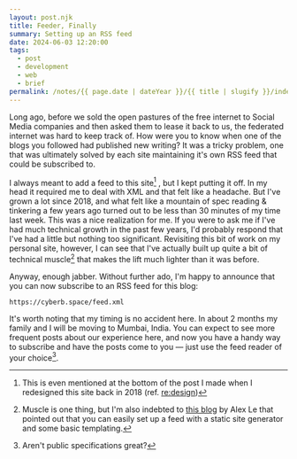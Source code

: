 ```yaml
---
layout: post.njk
title: Feeder, Finally
summary: Setting up an RSS feed
date: 2024-06-03 12:20:00
tags:
  - post
  - development
  - web
  - brief
permalink: /notes/{{ page.date | dateYear }}/{{ title | slugify }}/index.html
---
```


Long ago, before we sold the open pastures of the free internet to Social Media companies and then asked them to lease it back to us, the federated internet was hard to keep track of. How were you to know when one of the blogs you followed had published new writing? It was a tricky problem, one that was ultimately solved by each site maintaining it's own RSS feed that could be subscribed to.

I always meant to add a feed to this site[^1] , but I kept putting it off. In my head it required me to deal with XML and that felt like a headache. But I've grown a lot since 2018, and what felt like a mountain of spec reading & tinkering a few years ago turned out to be less than 30 minutes of my time last week. This was a nice realization for me. If you were to ask me if I've had much technical growth in the past few years, I'd probably respond that I've had a little but nothing too significant. Revisiting this bit of work on my personal site, however, I can see that I've actually built up quite a bit of technical muscle[^2] that makes the lift much lighter than it was before.

Anyway, enough jabber. Without further ado, I'm happy to announce that you can now subscribe to an RSS feed for this blog:

```
https://cyberb.space/feed.xml
```

It's worth noting that my timing is no accident here. In about 2 months my family and I will be moving to Mumbai, India. You can expect to see more frequent posts about our experience here, and now you have a handy way to subscribe and have the posts come to you — just use the feed reader of your choice[^3].

[^1]: This is even mentioned at the bottom of the post I made when I redesigned this site back in 2018 (ref. [re:design](/notes/2018/re-design/))
[^2]: Muscle is one thing, but I'm also indebted to [this blog](https://alexanderle.com/create-an-rss-feed-from-scratch) by Alex Le that pointed out that you can easily set up a feed with a static site generator and some basic templating.
[^3]: Aren't public specifications great?
